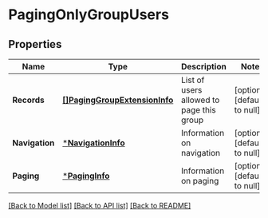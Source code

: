 # PagingOnlyGroupUsers

## Properties
Name | Type | Description | Notes
------------ | ------------- | ------------- | -------------
**Records** | [**[]PagingGroupExtensionInfo**](PagingGroupExtensionInfo.md) | List of users allowed to page this group | [optional] [default to null]
**Navigation** | [***NavigationInfo**](NavigationInfo.md) | Information on navigation | [optional] [default to null]
**Paging** | [***PagingInfo**](PagingInfo.md) | Information on paging | [optional] [default to null]

[[Back to Model list]](../README.md#documentation-for-models) [[Back to API list]](../README.md#documentation-for-api-endpoints) [[Back to README]](../README.md)


